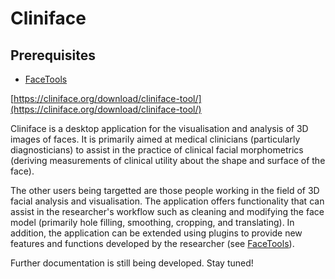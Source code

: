 # Cliniface

## Prerequisites
- [FaceTools](../../../FaceTools)


[https://cliniface.org/download/cliniface-tool/](https://cliniface.org/download/cliniface-tool/)

Cliniface is a desktop application for the visualisation and analysis of 3D images of faces.
It is primarily aimed at medical clinicians (particularly diagnosticians) to assist in the
practice of clinical facial morphometrics (deriving measurements of clinical utility about
the shape and surface of the face).

The other users being targetted are those people working in the field of 3D facial analysis
and visualisation. The application offers functionality that can assist in the
researcher's workflow such as cleaning and modifying the face model (primarily hole filling, 
smoothing, cropping, and translating). In addition, the application can be extended using
plugins to provide new features and functions developed by the researcher
(see [FaceTools](../../../FaceTools)).

Further documentation is still being developed. Stay tuned!
